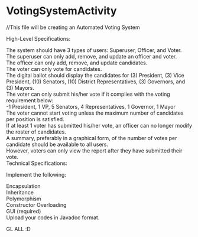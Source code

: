 # VotingSystemActivity

//This file will be creating an Automated Voting System

High-Level Specifications:

The system should have 3 types of users: Superuser, Officer, and Voter. <br>
The superuser can only add, remove, and update an officer and voter. <br>
The officer can only add, remove, and update candidates. <br>
The voter can only vote for candidates. <br>
The digital ballot should display the candidates for (3) President, (3) Vice President, (10) Senators, (10) District Representatives, (3) Governors, and (3) Mayors. <br>
The voter can only submit his/her vote if it complies with the voting requirement below:<br>
-1 President, 1 VP, 5 Senators, 4 Representatives, 1 Governor, 1 Mayor<br>
The voter cannot start voting unless the maximum number of candidates per position is satisfied.<br>
If at least 1 voter has submitted his/her vote, an officer can no longer modify the roster of candidates.<br>
A summary, preferably in a graphical form, of the number of votes per candidate should be available to all users.<br>
However, voters can only view the report after they have submitted their vote.<br>
Technical Specifications:<br>

Implement the following:<br>

Encapsulation<br>
Inheritance<br>
Polymorphism<br>
Constructor Overloading<br>
GUI (required)<br>
Upload your codes in Javadoc format.<br>

GL ALL :D
